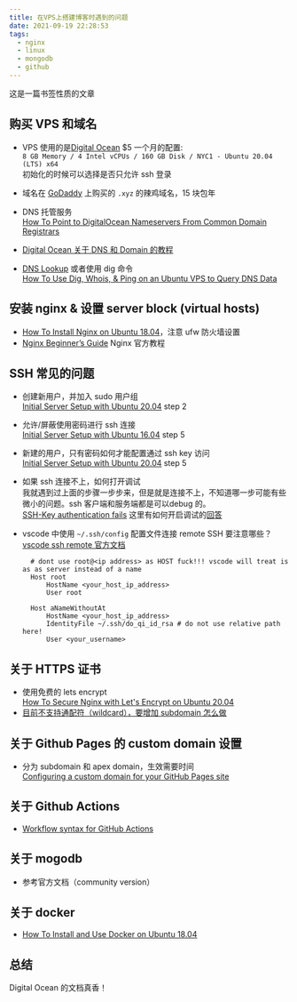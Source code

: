 ```yaml
---
title: 在VPS上搭建博客时遇到的问题
date: 2021-09-19 22:28:53
tags:
  - nginx
  - linux
  - mongodb
  - github
---
```


这是一篇书签性质的文章

## 购买 VPS 和域名

- VPS 使用的是[Digital Ocean](https://digitalocean.com) $5 一个月的配置:  
  `8 GB Memory / 4 Intel vCPUs / 160 GB Disk / NYC1 - Ubuntu 20.04 (LTS) x64`  
  初始化的时候可以选择是否只允许 ssh 登录
- 域名在 [GoDaddy](https://godaddy.com) 上购买的 `.xyz` 的辣鸡域名，15 块包年

- DNS 托管服务  
  [How To Point to DigitalOcean Nameservers From Common Domain Registrars](https://www.digitalocean.com/community/tutorials/how-to-point-to-digitalocean-nameservers-from-common-domain-registrars)

- [Digital Ocean 关于 DNS 和 Domain 的教程](https://docs.digitalocean.com/products/networking/dns/)

- [DNS Lookup](https://www.digitalocean.com/community/tools/dns) 或者使用 dig 命令  
   [How To Use Dig, Whois, & Ping on an Ubuntu VPS to Query DNS Data
  ](https://www.digitalocean.com/community/tutorials/how-to-use-dig-whois-ping-on-an-ubuntu-vps-to-query-dns-data)

## 安装 nginx & 设置 server block (virtual hosts)

- [How To Install Nginx on Ubuntu 18.04](https://www.digitalocean.com/community/tutorials/how-to-install-nginx-on-ubuntu-18-04)，注意 ufw 防火墙设置
- [Nginx Beginner’s Guide](http://nginx.org/en/docs/beginners_guide.html) Nginx 官方教程

## SSH 常见的问题

- 创建新用户，并加入 sudo 用户组  
   [Initial Server Setup with Ubuntu 20.04](https://www.digitalocean.com/community/tutorials/initial-server-setup-with-ubuntu-20-04) step 2  
- 允许/屏蔽使用密码进行 ssh 连接  
  [Initial Server Setup with Ubuntu 16.04](https://www.digitalocean.com/community/tutorials/initial-server-setup-with-ubuntu-16-04)  step 5
- 新建的用户，只有密码如何才能配置通过 ssh key 访问  
  [Initial Server Setup with Ubuntu 20.04](https://www.digitalocean.com/community/tutorials/initial-server-setup-with-ubuntu-20-04) step 5
- 如果 ssh 连接不上，如何打开调试  
  我就遇到过上面的步骤一步步来，但是就是连接不上，不知道哪一步可能有些微小的问题。ssh 客户端和服务端都是可以debug 的。  
  [SSH-Key authentication fails](https://superuser.com/questions/1137438/ssh-key-authentication-fails) 这里有如何开启调试的[回答](https://superuser.com/a/1318764)

- vscode 中使用 `~/.ssh/config` 配置文件连接 remote SSH 要注意哪些？  
  [vscode ssh remote 官方文档](https://code.visualstudio.com/blogs/2019/10/03/remote-ssh-tips-and-tricks)

  ```config
    # dont use root@<ip address> as HOST fuck!!! vscode will treat is as as server instead of a name 
    Host root
        HostName <your_host_ip_address>
        User root

    Host aNameWithoutAt
        HostName <your_host_ip_address>
        IdentityFile ~/.ssh/do_qi_id_rsa # do not use relative path here!
        User <your_username>
  ```

## 关于 HTTPS 证书

- 使用免费的 lets encrypt  
  [How To Secure Nginx with Let's Encrypt on Ubuntu 20.04](https://www.digitalocean.com/community/tutorials/how-to-secure-nginx-with-let-s-encrypt-on-ubuntu-20-04)
- [目前不支持通配符（wildcard），要增加 subdomain 怎么做](https://community.letsencrypt.org/t/how-can-i-add-more-subdomains-to-my-ssl-certificate/33711)  


## 关于 Github Pages 的 custom domain 设置

- 分为 subdomain 和 apex domain，生效需要时间  
  [Configuring a custom domain for your GitHub Pages site](https://docs.github.com/en/pages/configuring-a-custom-domain-for-your-github-pages-site)

## 关于 Github Actions

- [Workflow syntax for GitHub Actions](https://docs.github.com/en/actions/reference/workflow-syntax-for-github-actions)

## 关于 mogodb

- 参考官方文档（community version）

## 关于 docker

- [How To Install and Use Docker on Ubuntu 18.04](https://www.digitalocean.com/community/tutorials/how-to-install-and-use-docker-on-ubuntu-18-04)
  
## 总结

Digital Ocean 的文档真香！
